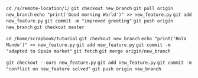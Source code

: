 `cd /s/remote-location/1/`
`git checkout new_branch`
`git pull origin new_branch`
`echo "print('Good morning World')" >> new_feature.py`
`git add new_feature.py` 
`git commit -m "improved greeting"`
`git push origin new_branch`
`git checkout master`

`cd /home/scrapbook/tutorial`
`git checkout new_branch`
`echo "print('Hola Mundo')" >> new_feature.py`
`git add new_feature.py` 
`git commit -m "adapted to Spain market"`
`git fetch`
`git merge origin/new_branch`

`git checkout --ours new_feature.py`
`git add new_feature.py`
`git commit -m "conflict on new_feature solved"`
`git push origin new_branch` 

